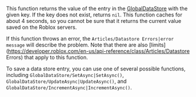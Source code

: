 This function returns the value of the entry in the [GlobalDataStore](https://developer.roblox.com/en-us/api-reference/class/GlobalDataStore) with the given key. If the key does not exist, returns `nil`. This function caches for about 4 seconds, so you cannot be sure that it returns the current value saved on the Roblox servers.

If this function throws an error, the `Articles/Datastore Errors|error message` will describe the problem. Note that there are also [limits](https://developer.roblox.com/en-us/api-reference/class/Articles/Datastore Errors) that apply to this function.

To save a data store entry, you can use one of several possible functions, including `GlobalDataStore/SetAsync|SetAsync()`, `GlobalDataStore/UpdateAsync|UpdateAsync()`, and `GlobalDataStore/IncrementAsync|IncrementAsync()`.